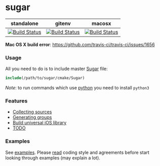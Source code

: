 # sugar
| standalone | gitenv | macosx |
|------------|--------|--------|
| [![Build Status](https://travis-ci.org/ruslo/sugar.png?branch=master)](https://travis-ci.org/ruslo/sugar) | [![Build Status](https://travis-ci.org/ruslo/gitenv.png?branch=master)](https://travis-ci.org/ruslo/gitenv) | [![Build Status](https://travis-ci.org/ruslo/sugar.png?branch=travis-ci.macosx.branch)](https://travis-ci.org/ruslo/sugar) |

**Mac OS X build error**: https://github.com/travis-ci/travis-ci/issues/1656

### Usage
All you need to do is to include master [Sugar](https://github.com/ruslo/sugar/tree/master/cmake) file:
```cmake
include(/path/to/sugar/cmake/Sugar)
```

*Note*: to run commands which use [python](https://github.com/ruslo/sugar/tree/master/python) you need to install `python3`
### Features
* [Collecting sources](https://github.com/ruslo/sugar/wiki/Collecting-sources)
* [Generating groups](https://github.com/ruslo/sugar/wiki/Generating-groups)
* [Build universal iOS library](https://github.com/ruslo/sugar/wiki/Building-universal-ios-library)
* [TODO]()

### Examples
See [examples](https://github.com/ruslo/sugar/tree/master/examples).
Please [read](https://github.com/ruslo/0/wiki/CMake) coding style and
agreements before start looking through examples (may explain a lot).
